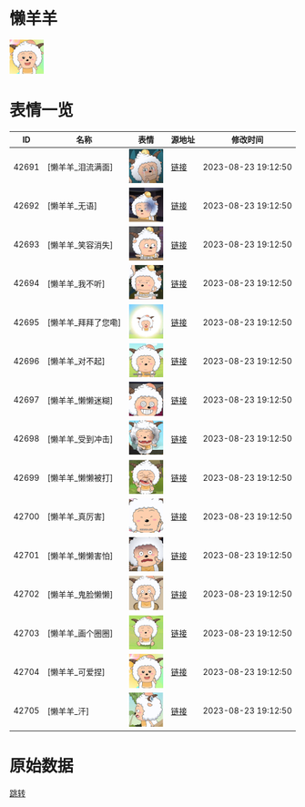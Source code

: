 # 懒羊羊

<img src="./cover.png" height="60" alt="cover" />

# 表情一览

|ID|名称|表情|源地址|修改时间|
|----|----|----|----|----|
|42691|[懒羊羊_泪流满面]|<img src="./pic/042691_%5B懒羊羊_泪流满面%5D.png" height="60" alt="泪流满面"/>|[链接](https://i0.hdslb.com/bfs/garb/ad570664e8e5bb848d50d6e55473c4532af90483.png)|2023-08-23 19:12:50|
|42692|[懒羊羊_无语]|<img src="./pic/042692_%5B懒羊羊_无语%5D.png" height="60" alt="无语"/>|[链接](https://i0.hdslb.com/bfs/garb/8b3666db2a0aa07a9d0a81fcb1c5d6006bad5b55.png)|2023-08-23 19:12:50|
|42693|[懒羊羊_笑容消失]|<img src="./pic/042693_%5B懒羊羊_笑容消失%5D.png" height="60" alt="笑容消失"/>|[链接](https://i0.hdslb.com/bfs/garb/6ce58387ee3c284030e4e281c89f198b70ba3366.png)|2023-08-23 19:12:50|
|42694|[懒羊羊_我不听]|<img src="./pic/042694_%5B懒羊羊_我不听%5D.png" height="60" alt="我不听"/>|[链接](https://i0.hdslb.com/bfs/garb/c46dcd409ccf76c9c2d95e441afe837898dc00f6.png)|2023-08-23 19:12:50|
|42695|[懒羊羊_拜拜了您嘞]|<img src="./pic/042695_%5B懒羊羊_拜拜了您嘞%5D.png" height="60" alt="拜拜了您嘞"/>|[链接](https://i0.hdslb.com/bfs/garb/7d5a29e60c106c9f3ac2e701d0b9dbc9e7914cbf.png)|2023-08-23 19:12:50|
|42696|[懒羊羊_对不起]|<img src="./pic/042696_%5B懒羊羊_对不起%5D.png" height="60" alt="对不起"/>|[链接](https://i0.hdslb.com/bfs/garb/81e23a88c413b26d7148b406554264ae760dff28.png)|2023-08-23 19:12:50|
|42697|[懒羊羊_懒懒迷糊]|<img src="./pic/042697_%5B懒羊羊_懒懒迷糊%5D.png" height="60" alt="懒懒迷糊"/>|[链接](https://i0.hdslb.com/bfs/garb/b3b8b2dc0a59e6842d0de89fbdc708411eadccc4.png)|2023-08-23 19:12:50|
|42698|[懒羊羊_受到冲击]|<img src="./pic/042698_%5B懒羊羊_受到冲击%5D.png" height="60" alt="受到冲击"/>|[链接](https://i0.hdslb.com/bfs/garb/34253fc20b6459f780b7c9e1cefa4116a941b632.png)|2023-08-23 19:12:50|
|42699|[懒羊羊_懒懒被打]|<img src="./pic/042699_%5B懒羊羊_懒懒被打%5D.png" height="60" alt="懒懒被打"/>|[链接](https://i0.hdslb.com/bfs/garb/c8835cf3cc9f6030b09a28718b9bfe339a5c58e1.png)|2023-08-23 19:12:50|
|42700|[懒羊羊_真厉害]|<img src="./pic/042700_%5B懒羊羊_真厉害%5D.png" height="60" alt="真厉害"/>|[链接](https://i0.hdslb.com/bfs/garb/b791721c0e7c936bb2bdc6a62a2ca630d90f103a.png)|2023-08-23 19:12:50|
|42701|[懒羊羊_懒懒害怕]|<img src="./pic/042701_%5B懒羊羊_懒懒害怕%5D.png" height="60" alt="懒懒害怕"/>|[链接](https://i0.hdslb.com/bfs/garb/4b8515eee04b4a80fe6785335f368f85ad73603e.png)|2023-08-23 19:12:50|
|42702|[懒羊羊_鬼脸懒懒]|<img src="./pic/042702_%5B懒羊羊_鬼脸懒懒%5D.png" height="60" alt="鬼脸懒懒"/>|[链接](https://i0.hdslb.com/bfs/garb/64c66b3c8f276540b60fdea18c9ad661f6c9d436.png)|2023-08-23 19:12:50|
|42703|[懒羊羊_画个圈圈]|<img src="./pic/042703_%5B懒羊羊_画个圈圈%5D.png" height="60" alt="画个圈圈"/>|[链接](https://i0.hdslb.com/bfs/garb/4db04f7c636d56557cff8f938de7a8f4b27f0431.png)|2023-08-23 19:12:50|
|42704|[懒羊羊_可爱捏]|<img src="./pic/042704_%5B懒羊羊_可爱捏%5D.png" height="60" alt="可爱捏"/>|[链接](https://i0.hdslb.com/bfs/garb/33f61fdf9dc08aaf6d1113afe58d41d2c79dee4b.png)|2023-08-23 19:12:50|
|42705|[懒羊羊_汗]|<img src="./pic/042705_%5B懒羊羊_汗%5D.png" height="60" alt="汗"/>|[链接](https://i0.hdslb.com/bfs/garb/251feac48aa4977e4de6cbb59c82acd626c6e5c6.png)|2023-08-23 19:12:50|

# 原始数据

[跳转](./raw.json)

